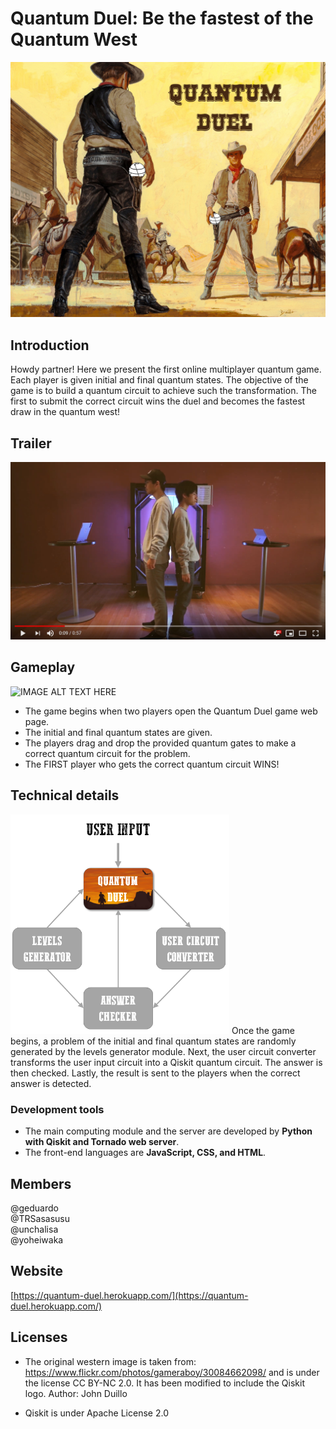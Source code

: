 # Quantum Duel: Be the fastest of the Quantum West

![alt text](https://github.com/geduardo/Quantum-Duel--QISKITCAMPASIA/blob/master/static/quantum_duel.jpg)

## Introduction

Howdy partner! Here we present the first online multiplayer quantum game. Each player is given initial and final quantum states. The objective of the game is to build a quantum circuit to achieve such the transformation. The first to submit the correct circuit wins the duel and becomes the fastest draw in the quantum west!

## Trailer
[![IMAGE ALT TEXT HERE](video.PNG)](https://www.youtube.com/watch?v=icQ9r7IRp1s&feature=youtu.be) 

## Gameplay
![IMAGE ALT TEXT HERE](juego.PNG)
- The game begins when two players open the Quantum Duel game web page. 
- The initial and final quantum states are given.
- The players drag and drop the provided quantum gates to make a correct quantum circuit for the problem.
- The FIRST player who gets the correct quantum circuit WINS!

## Technical details
<img src="https://github.com/geduardo/Quantum-Duel--QISKITCAMPASIA/blob/master/workflow.png" width="350">
Once the game begins, a problem of the initial and final quantum states are randomly generated by the levels generator module. Next, the user circuit converter transforms the user input circuit into a Qiskit quantum circuit. The answer is then checked. Lastly, the result is sent to the players when the correct answer is detected.    

### Development tools

- The main computing module and the server are developed by **Python with Qiskit and Tornado web server**.
- The front-end languages are **JavaScript, CSS, and HTML**.

## Members
@geduardo  
@TRSasasusu  
@unchalisa  
@yoheiwaka

## Website

[https://quantum-duel.herokuapp.com/](https://quantum-duel.herokuapp.com/)

## Licenses 
- The original western image is taken from: https://www.flickr.com/photos/gameraboy/30084662098/ and is under the license CC BY-NC 2.0. It has been modified to include the Qiskit logo.
Author: John Duillo

- Qiskit is under Apache License 2.0
